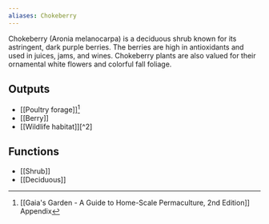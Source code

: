 ```yaml
---
aliases: Chokeberry
---
```

Chokeberry (Aronia melanocarpa) is a deciduous shrub known for its astringent, dark purple berries. The berries are high in antioxidants and used in juices, jams, and wines. Chokeberry plants are also valued for their ornamental white flowers and colorful fall foliage.
## Outputs
- [[Poultry forage]][^1]
- [[Berry]]
- [[Wildlife habitat]][^2]
## Functions
- [[Shrub]]
- [[Deciduous]]

[^1]: [[Gaia's Garden - A Guide to Home-Scale Permaculture, 2nd Edition]] Appendix
[^1]: [[Gaia's Garden - A Guide to Home-Scale Permaculture, 2nd Edition]] Table 10-1
